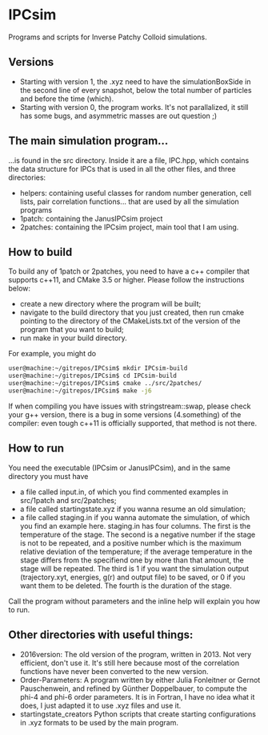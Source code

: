 # IPCsim
Programs and scripts for Inverse Patchy Colloid simulations.

## Versions
* Starting with version 1, the .xyz need to have the simulationBoxSide in the second line of every snapshot, below the total number of particles and before the time (which).
* Starting with version 0, the program works. It's not parallalized, it still has some bugs, and asymmetric masses are out question ;)



## The main simulation program...
...is found in the src directory. Inside it are a file, IPC.hpp, which contains the data structure for IPCs that is used in all the other files, and three directories:
* helpers: containing useful classes for random number generation, cell lists, pair correlation functions... that are used by all the simulation programs
* 1patch: containing the JanusIPCsim project
* 2patches: containing the IPCsim project, main tool that I am using.



## How to build
To build any of 1patch or 2patches, you need to have a c++ compiler that supports c++11, and CMake 3.5 or higher. Please follow the instructions below:
* create a new directory where the program will be built;
* navigate to the build directory that you just created, then run cmake pointing to the directory of the CMakeLists.txt of the version of the program that you want to build;
* run make in your build directory.

For example, you might do
```bash
user@machine:~/gitrepos/IPCsim$ mkdir IPCsim-build
user@machine:~/gitrepos/IPCsim$ cd IPCsim-build
user@machine:~/gitrepos/IPCsim$ cmake ../src/2patches/
user@machine:~/gitrepos/IPCsim$ make -j6
```
If when compiling you have issues with stringstream::swap, please check your g++ version, there is a bug in some versions (4.something) of the compiler: even tough c++11 is officially supported, that method is not there.



## How to run
You need the executable (IPCsim or JanusIPCsim), and in the same directory you must have
* a file called input.in, of which you find commented examples in src/1patch and src/2patches;
* a file called startingstate.xyz if you wanna resume an old simulation;
* a file called staging.in if you wanna automate the simulation, of which you find an example here.
staging.in has four columns.
The first is the temperature of the stage.
The second is a negative number if the stage is not to be repeated, and a positive number which is the maximum relative deviation of the temperature; if the average temperature in the stage differs from the specifiend one by more than that amount, the stage will be repeated.
The third is 1 if you want the simulation output (trajectory.xyt, energies, g(r) and output file) to be saved, or 0 if you want them to be deleted.
The fourth is the duration of the stage.

Call the program without parameters and the inline help will explain you how to run.



## Other directories with useful things:
* 2016version:
   The old version of the program, written in 2013. Not very efficient, don't use it. It's still here because most of the correlation functions have never been converted to the new version.
* Order-Parameters:
   A program written by either Julia Fonleitner or Gernot Pauschenwein, and refined by Günther Doppelbauer, to compute the phi-4 and phi-6 order parameters. It is in Fortran, I have no idea what it does, I just adapted it to use .xyz files and use it.
* startingstate_creators
   Python scripts that create starting configurations in .xyz formats to be used by the main program.
